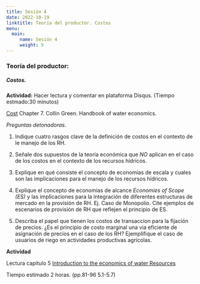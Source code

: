 ```yaml
---
title: Sesión 4
date: 2022-10-19
linktitle: Teoría del productor. Costos
menu:
  main:
     name: Sesión 4
     weight: 5
---
```

  

### Teoría del productor: 

##### Costos.

**Actividad:** Hacer lectura y comentar en plataforma Disqus.  (Tiempo estmado:30 minutos)

[Cost](https://drive.google.com/file/d/1AUzxdA6DTaOnFZrcnsei2e5qzH7me6ff/view?usp=sharing)  Chapter  7. Collin Green. Handbook of water economics. 

*Preguntas detonadoras.*

1. Indique cuatro rasgos clave de la definición de costos en el contexto de  le manejo de los RH. 

2. Señale dos supuestos de la teoría económica que *NO* aplican en el caso de los costos en el contexto de los recursos hídricos. 

3. Explique en qué consiste el concepto de economias de escala y cuales son las implicaciones para el manejo de los recursos hídricos. 
 
4. Explique el concepto de economias de alcance *Economies of Scope (ES)*  y las implicaciones para la integración de diferentes estructuras de mercado en la provisión de RH.  Ej. Caso de Monopolio. Cite ejemplos de escenarios de provisión de RH que reflejen el principio de ES. 

5. Describa el papel que tienen los costos de transaccion para la fijación de precios. ¿Es el principio de costo marginal una via eficiente de asignación de precios en el caso de los RH? Ejemplifique el caso de  usuarios de riego en actividades productivas agrícolas. 



**Actividad** 

Lectura capitulo 5 [Introduction to the economics of water Resources](https://drive.google.com/file/d/1kGQO1XsnrqKCI5sxthq3Nkwf0NGA3XZd/view?usp=sharing)

Tiempo estimado 2 horas. (pp.81-96 5.1-5.7)

  